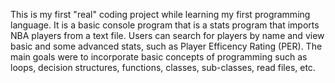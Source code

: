   This is my first "real" coding project while learning my first programming language. It is a basic console program that is a stats 
program that imports NBA players from a text file. Users can search for players by name and view basic and some advanced stats, such as 
Player Efficency Rating (PER). The main goals were to incorporate basic concepts of programming such as loops, decision structures, 
functions, classes, sub-classes, read files, etc.
